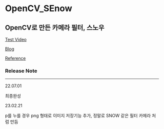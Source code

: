 # OpenCV_SEnow

<h2>OpenCV로 만든 카메라 필터, 스노우</h2>

[Test Video](`https://youtu.be/sYYX3Na88J` "My Youtube")  

[Blog](`https://blog.naver.com/tmvmffpsej/222795649596` "My Blog")  

[Reference](`https://youtu.be/XK3eU9egll8`)  


### Release Note

---

22.07.01

최종완성  


23.02.21

p를 누를 경우 png 형태로 이미지 저장기능 추가, 정말로 SNOW 같은 필터 카메라 처럼 만듬

